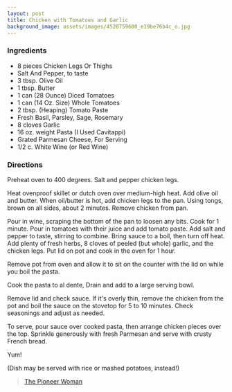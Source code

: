```yaml
---
layout: post
title: Chicken with Tomatoes and Garlic
background_image: assets/images/4520759600_e19be76b4c_o.jpg
---
```



### Ingredients
- 8 pieces Chicken Legs Or Thighs
- Salt And Pepper, to taste
- 3 tbsp. Olive Oil
- 1 tbsp. Butter
- 1 can (28 Ounce) Diced Tomatoes
- 1 can (14 Oz. Size) Whole Tomatoes
- 2 tbsp. (Heaping) Tomato Paste
- Fresh Basil, Parsley, Sage, Rosemary
- 8 cloves Garlic
- 16 oz. weight Pasta (I Used Cavitappi)
- Grated Parmesan Cheese, For Serving
- 1/2 c. White Wine (or Red Wine)

### Directions
Preheat oven to 400 degrees. Salt and pepper chicken legs.

Heat ovenproof skillet or dutch oven over medium-high heat. Add olive oil and butter. When oil/butter is hot, add chicken legs to the pan. Using tongs, brown on all sides, about 2 minutes. Remove chicken from pan.

Pour in wine, scraping the bottom of the pan to loosen any bits. Cook for 1 minute. Pour in tomatoes with their juice and add tomato paste. Add salt and pepper to taste, stirring to combine. Bring sauce to a boil, then turn off heat. Add plenty of fresh herbs, 8 cloves of peeled (but whole) garlic, and the chicken legs. Put lid on pot and cook in the oven for 1 hour.

Remove pot from oven and allow it to sit on the counter with the lid on while you boil the pasta.

Cook the pasta to al dente, Drain and add to a large serving bowl.

Remove lid and check sauce. If it's overly thin, remove the chicken from the pot and boil the sauce on the stovetop for 5 to 10 minutes. Check seasonings and adjust as needed.

To serve, pour sauce over cooked pasta, then arrange chicken pieces over the top. Sprinkle generously with fresh Parmesan and serve with crusty French bread.

Yum!

(Dish may be served with rice or mashed potatoes, instead!) 

> [The Pioneer Woman](https://thepioneerwoman.com/cooking/chicken-with-tomatoes-and-garlic/)